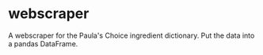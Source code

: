 # webscraper
A webscraper for the Paula's Choice ingredient dictionary. Put the data into a pandas DataFrame.
